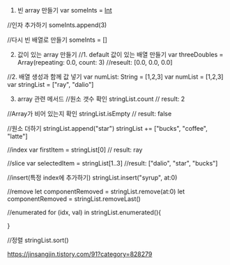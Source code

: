 1. 빈 array 만들기
var someInts = [Int]()

//인자 추가하기
someInts.append(3)

//다시 빈 배열로 만들기
someInts = []
 
2. 값이 있는 array 만들기
//1. default 값이 있는 배열 만들기
var threeDoubles = Array(repeating: 0.0, count: 3)  //reseult: [0.0, 0.0, 0.0]

//2. 배열 생성과 함께 값 넣기
var numList: String = [1,2,3]
var numList = [1,2,3]
var stringList = ["ray", "dalio"]
 
3. array 관련 메서드
//원소 갯수 확인
stringList.count    // result: 2

//Array가 비어 있는지 확인
stringList.isEmpty    // result: false

//원소 더하기
stringList.append("star")
stringList += ["bucks", "coffee", "latte"]

//index
var firstItem = stringList[0]    // result: ray

//slice
var selectedItem = stringList[1..3]   //result: ["dalio", "star", "bucks"]

//insert(특정 index에 추가하기)
stringList.insert("syrup", at:0)

//remove
let componentRemoved = stringList.remove(at:0)
let componentRemoved = stringList.removeLast()

//enumerated
for (idx, val) in stringList.enumerated(){
	
}

//정렬
stringList.sort()

https://jinsangjin.tistory.com/91?category=828279
